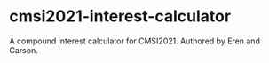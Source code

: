 # cmsi2021-interest-calculator
A compound interest calculator for CMSI2021. Authored by Eren and Carson.

